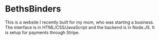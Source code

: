 # BethsBinders
This is a website I recently built for my mom, who was starting a business. The interface is in HTML/CSS/JavaScript and the backend is in Node.JS. It is setup for payments through Stripe.
